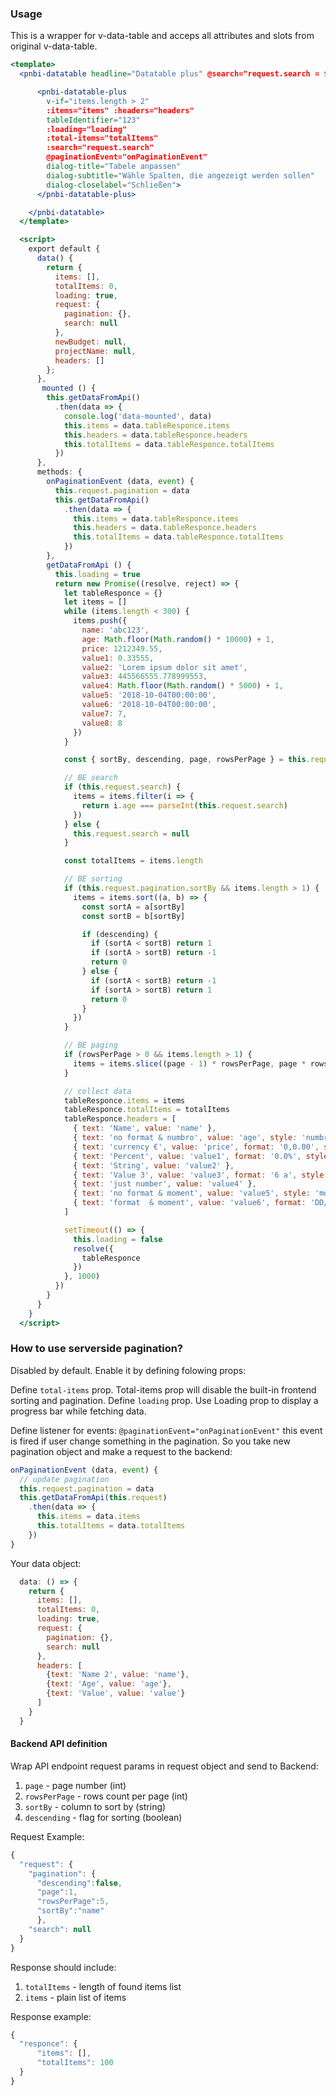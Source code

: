 ### Usage

This is a wrapper for v-data-table and acceps all attributes and slots from
 original v-data-table.

```jsx
<template>
  <pnbi-datatable headline="Datatable plus" @search="request.search = $event" :button-label="false" customize-label="Customize">

      <pnbi-datatable-plus
        v-if="items.length > 2"
        :items="items" :headers="headers"
        tableIdentifier="123"
        :loading="loading"
        :total-items="totalItems"
        :search="request.search"
        @paginationEvent="onPaginationEvent"
        dialog-title="Tabele anpassen"
        dialog-subtitle="Wähle Spalten, die angezeigt werden sollen"
        dialog-closelabel="Schließen">
      </pnbi-datatable-plus>

    </pnbi-datatable>
  </template>

  <script>
    export default {
      data() {
        return {
          items: [],
          totalItems: 0,
          loading: true,
          request: {
            pagination: {},
            search: null
          },
          newBudget: null,
          projectName: null,
          headers: []
        };
      },
       mounted () {
        this.getDataFromApi()
          .then(data => {
            console.log('data-mounted', data)
            this.items = data.tableResponce.items
            this.headers = data.tableResponce.headers
            this.totalItems = data.tableResponce.totalItems
          })
      },
      methods: {
        onPaginationEvent (data, event) {
          this.request.pagination = data
          this.getDataFromApi()
            .then(data => {
              this.items = data.tableResponce.items
              this.headers = data.tableResponce.headers
              this.totalItems = data.tableResponce.totalItems
            })
        },
        getDataFromApi () {
          this.loading = true
          return new Promise((resolve, reject) => {
            let tableResponce = {}
            let items = []
            while (items.length < 300) {
              items.push({
                name: 'abc123',
                age: Math.floor(Math.random() * 10000) + 1,
                price: 1212349.55,
                value1: 0.33555,
                value2: 'Lorem ipsum dolor sit amet',
                value3: 445566555.778999553,
                value4: Math.floor(Math.random() * 5000) + 1,
                value5: '2018-10-04T00:00:00',
                value6: '2018-10-04T00:00:00',
                value7: 7,
                value8: 8
              })
            }

            const { sortBy, descending, page, rowsPerPage } = this.request.pagination

            // BE search
            if (this.request.search) {
              items = items.filter(i => {
                return i.age === parseInt(this.request.search)
              })
            } else {
              this.request.search = null
            }

            const totalItems = items.length

            // BE sorting
            if (this.request.pagination.sortBy && items.length > 1) {
              items = items.sort((a, b) => {
                const sortA = a[sortBy]
                const sortB = b[sortBy]

                if (descending) {
                  if (sortA < sortB) return 1
                  if (sortA > sortB) return -1
                  return 0
                } else {
                  if (sortA < sortB) return -1
                  if (sortA > sortB) return 1
                  return 0
                }
              })
            }

            // BE paging
            if (rowsPerPage > 0 && items.length > 1) {
              items = items.slice((page - 1) * rowsPerPage, page * rowsPerPage)
            }

            // collect data
            tableResponce.items = items
            tableResponce.totalItems = totalItems
            tableResponce.headers = [
              { text: 'Name', value: 'name' },
              { text: 'no format & numbro', value: 'age', style: 'numbro.js' },
              { text: 'currency €', value: 'price', format: '0,0.00', style: 'numbro.js' },
              { text: 'Percent', value: 'value1', format: '0.0%', style: 'numbro.js' },
              { text: 'String', value: 'value2' },
              { text: 'Value 3', value: 'value3', format: '6 a', style: 'numbro.js' },
              { text: 'just number', value: 'value4' },
              { text: 'no format & moment', value: 'value5', style: 'moment.js' },
              { text: 'format  & moment', value: 'value6', format: 'DD/MM/YYYY', style: 'moment.js' }
            ]

            setTimeout(() => {
              this.loading = false
              resolve({
                tableResponce
              })
            }, 1000)
          })
        }
      }
    }
  </script>
```

### How to use serverside pagination?

Disabled by default. Enable it by defining folowing props:

Define `total-items` prop. Total-items prop will disable the built-in frontend sorting and pagination. Define `loading` prop. Use Loading prop to display a progress bar while fetching data.

Define listener for events: `@paginationEvent="onPaginationEvent"` this event is fired if user change something in the pagination. So you take new pagination object and make a request to the backend:

```js static
onPaginationEvent (data, event) {
  // update pagination
  this.request.pagination = data
  this.getDataFromApi(this.request)
    .then(data => {
      this.items = data.items
      this.totalItems = data.totalItems
    })
}
```

Your data object:
```javascript
  data: () => {
    return {
      items: [],
      totalItems: 0,
      loading: true,
      request: {
        pagination: {},
        search: null
      },
      headers: [
        {text: 'Name 2', value: 'name'},
        {text: 'Age', value: 'age'},
        {text: 'Value', value: 'value'}
      ]
    }
  }
```

#### Backend API definition

Wrap API endpoint request params in request object and send to Backend:
1. `page` -  page number (int)
2. `rowsPerPage` -  rows count per page (int)
3. `sortBy` - column to sort by (string)
4. `descending` - flag for sorting (boolean)

Request Example:
```javascript
{
  "request": {
    "pagination": {
      "descending":false,
      "page":1,
      "rowsPerPage":5,
      "sortBy":"name"
      },
    "search": null
  }
}
```

Response should include:
1. `totalItems` - length of found items list
2. `items` - plain list of items

Response example:
```jsx
{
  "responce": {
      "items": [],
      "totalItems": 100
  }
}
```
